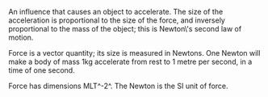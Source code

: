 An influence that causes an object to accelerate. The size of the
acceleration is proportional to the size of the force, and inversely
proportional to the mass of the object; this is Newton\\'s second law of
motion.

Force is a vector quantity; its size is measured in Newtons. One Newton
will make a body of mass 1kg accelerate from rest to 1 metre per second,
in a time of one second.

Force has dimensions MLT^-2^. The Newton is the SI unit of force.
